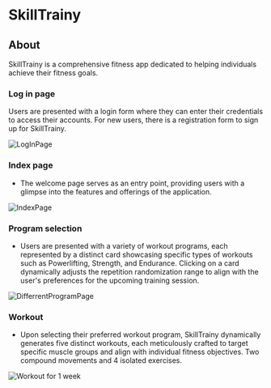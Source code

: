 # SkillTrainy
## About

SkillTrainy is a comprehensive fitness app dedicated to helping individuals achieve their fitness goals.

### Log in page

Users are presented with a login form where they can enter their credentials to access their accounts. For new users, there is a registration form to sign up for SkillTrainy.

![LogInPage](Pictures/LogInPage.JPG)

### Index page

* The welcome page serves as an entry point, providing users with a glimpse into the features and offerings of the application.
  
![IndexPage](Pictures/IndexPage.JPG)

### Program selection

* Users are presented with a variety of workout programs, each represented by a distinct card showcasing specific types of workouts such as Powerlifting, Strength, and Endurance. Clicking on a card dynamically adjusts the repetition randomization range to align with the user's preferences for the upcoming training session.

![DifferrentProgramPage](Pictures/DifferentProgramPage.JPG)

### Workout

* Upon selecting their preferred workout program, SkillTrainy dynamically generates five distinct workouts, each meticulously crafted to target specific muscle groups and align with individual fitness objectives. Two compound movements and 4 isolated exercises.

![Workout for 1 week](pictures/WorkoutPage.JPG)

